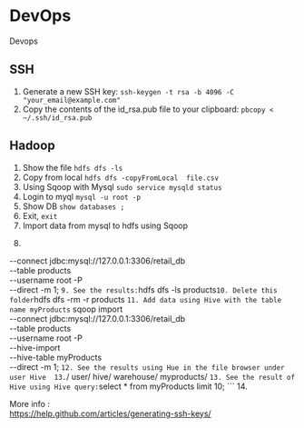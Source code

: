 # DevOps
Devops
## SSH
1. Generate a new SSH key:
```ssh-keygen -t rsa -b 4096 -C "your_email@example.com" ```
2. Copy the contents of the id_rsa.pub file to your clipboard:
```pbcopy < ~/.ssh/id_rsa.pub ```


## Hadoop
1. Show the file ```hdfs dfs -ls ```
2. Copy from local  ```hdfs dfs -copyFromLocal  file.csv ```
3. Using Sqoop with Mysql  ```sudo service mysqld status ```
4. Login to myql ``` mysql -u root -p ```
5. Show DB ```show databases ; ```
6. Exit, ```exit ```
7. Import data from mysql to hdfs using Sqoop 
8. ``` sqoop import \
--connect jdbc:mysql://127.0.0.1:3306/retail_db \
--table products \
--username root -P \
--direct -m 1;   ```
9. See the results: ```hdfs dfs -ls products```
10. Delete this folder ```hdfs dfs -rm -r products ```
11. Add data using Hive with the table name myProducts ``` sqoop import \
--connect jdbc:mysql://127.0.0.1:3306/retail_db \
--table products \
--username root -P \
--hive-import \
--hive-table myProducts \
--direct -m 1; ```
12. See the results using Hue in the file browser under user Hive 
13. ```/ user/ hive/ warehouse/ myproducts/ ```
13. See the result of Hive using Hive query: ```select * from myProducts  limit 10; ```
14. 




More info :<br>
https://help.github.com/articles/generating-ssh-keys/
